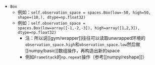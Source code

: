 - `Box`
    - 例如：`self.observation_space = spaces.Box(low=-50, high=50, shape=(10,), dtype=np.float32)`
    - 例如：`self.observation_space = spaces.Box(low=array([-1,-2,-3]), high=array([1,2,3]), dtype=np.float32)`
      - 注：所以说[[gym/wrapper]]往往可以读取unwrapped环境的`observation_space.high`和`observation_space.low`然后做[[numpy/basic]]数组操作，再构造出新的space
      - 例如`FrameStack`的`np.repeat`操作（参考[[numpy/reshape]]）